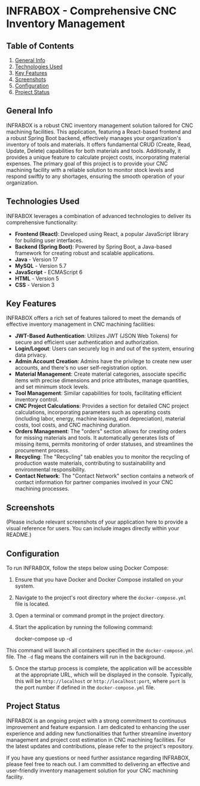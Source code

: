 # INFRABOX - Comprehensive CNC Inventory Management

## Table of Contents

1. [General Info](#general-info)
2. [Technologies Used](#technologies-used)
3. [Key Features](#key-features)
4. [Screenshots](#screenshots)
5. [Configuration](#configuration)
6. [Project Status](#project-status)

## General Info

INFRABOX is a robust CNC inventory management solution tailored for CNC machining facilities. This application, featuring a React-based frontend and a robust Spring Boot backend, effectively manages your organization's inventory of tools and materials. It offers fundamental CRUD (Create, Read, Update, Delete) capabilities for both materials and tools. Additionally, it provides a unique feature to calculate project costs, incorporating material expenses. The primary goal of this project is to provide your CNC machining facility with a reliable solution to monitor stock levels and respond swiftly to any shortages, ensuring the smooth operation of your organization.

## Technologies Used

INFRABOX leverages a combination of advanced technologies to deliver its comprehensive functionality:

- **Frontend (React)**: Developed using React, a popular JavaScript library for building user interfaces.
- **Backend (Spring Boot)**: Powered by Spring Boot, a Java-based framework for creating robust and scalable applications.
- **Java** - Version 17
- **MySQL** - Version 5.7
- **JavaScript** - ECMAScript 6
- **HTML** - Version 5
- **CSS** - Version 3

## Key Features

INFRABOX offers a rich set of features tailored to meet the demands of effective inventory management in CNC machining facilities:

- **JWT-Based Authentication**: Utilizes JWT (JSON Web Tokens) for secure and efficient user authentication and authorization.
- **Login/Logout**: Users can securely log in and out of the system, ensuring data privacy.
- **Admin Account Creation**: Admins have the privilege to create new user accounts, and there's no user self-registration option.
- **Material Management**: Create material categories, associate specific items with precise dimensions and price attributes, manage quantities, and set minimum stock levels.
- **Tool Management**: Similar capabilities for tools, facilitating efficient inventory control.
- **CNC Project Calculations**: Provides a section for detailed CNC project calculations, incorporating parameters such as operating costs (including labor, energy, machine leasing, and depreciation), material costs, tool costs, and CNC machining duration.
- **Orders Management**: The "orders" section allows for creating orders for missing materials and tools. It automatically generates lists of missing items, permits monitoring of order statuses, and streamlines the procurement process.
- **Recycling**: The "Recycling" tab enables you to monitor the recycling of production waste materials, contributing to sustainability and environmental responsibility.
- **Contact Network**: The "Contact Network" section contains a network of contact information for partner companies involved in your CNC machining processes.

## Screenshots

(Please include relevant screenshots of your application here to provide a visual reference for users. You can include images directly within your README.)

## Configuration

To run INFRABOX, follow the steps below using Docker Compose:

1. Ensure that you have Docker and Docker Compose installed on your system.

2. Navigate to the project's root directory where the `docker-compose.yml` file is located.

3. Open a terminal or command prompt in the project directory.

4. Start the application by running the following command:

   docker-compose up -d

This command will launch all containers specified in the `docker-compose.yml` file. The `-d` flag means the containers will run in the background.

5. Once the startup process is complete, the application will be accessible at the appropriate URL, which will be displayed in the console. Typically, this will be `http://localhost` or `http://localhost:port`, where `port` is the port number if defined in the `docker-compose.yml` file.

## Project Status

INFRABOX is an ongoing project with a strong commitment to continuous improvement and feature expansion. I am dedicated to enhancing the user experience and adding new functionalities that further streamline inventory management and project cost estimation in CNC machining facilities. For the latest updates and contributions, please refer to the project's repository.

If you have any questions or need further assistance regarding INFRABOX, please feel free to reach out. I am committed to delivering an effective and user-friendly inventory management solution for your CNC machining facility.
